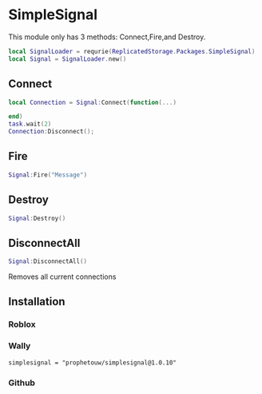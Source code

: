 # SimpleSignal
This module only has 3 methods: Connect,Fire,and Destroy.
```lua
local SignalLoader = requrie(ReplicatedStorage.Packages.SimpleSignal)
local Signal = SignalLoader.new()
```
## Connect
```lua
local Connection = Signal:Connect(function(...)

end)
task.wait(2)
Connection:Disconnect();
```
## Fire
```lua
Signal:Fire("Message")
```
## Destroy
```lua
Signal:Destroy()
```
## DisconnectAll
```lua
Signal:DisconnectAll()
```
Removes all current connections
## Installation
### Roblox

### Wally
```
simplesignal = "prophetouw/simplesignal@1.0.10"
```
### Github